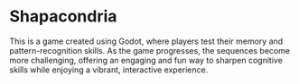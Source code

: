 # Shapacondria

This is a game created using Godot, where players test their memory and pattern-recognition skills. As the game progresses, the sequences become more challenging, offering an engaging and fun way to sharpen cognitive skills while enjoying a vibrant, interactive experience.

